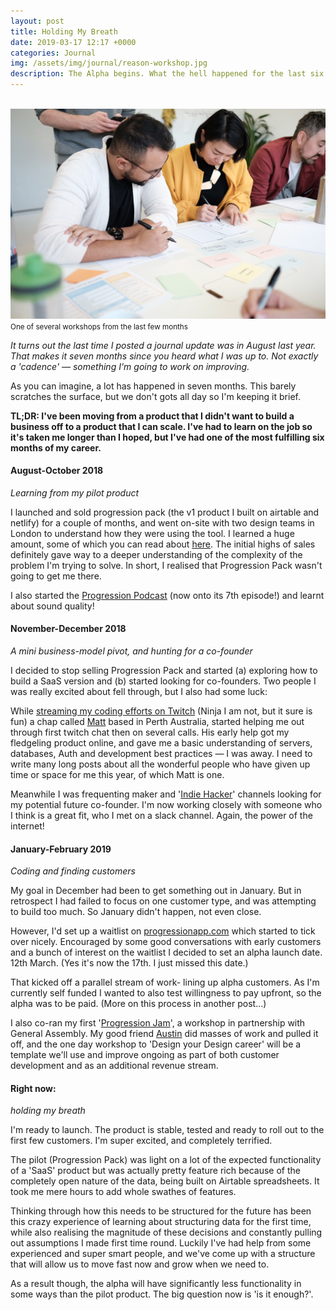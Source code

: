 ```yaml
---
layout: post
title: Holding My Breath
date: 2019-03-17 12:17 +0000
categories: Journal
img: /assets/img/journal/reason-workshop.jpg
description: The Alpha begins. What the hell happened for the last six months?
---
```


<br>
<img src="/assets/img/journal/reason-workshop.jpg">
<br>
<small>One of several workshops from the last few months</small>

_It turns out the last time I posted a journal update was in August last year. That makes it seven months since you heard what I was up to. Not exactly a 'cadence' — something I'm going to work on improving._

As you can imagine, a lot has happened in seven months. This barely scratches the surface, but we don't gots all day so I'm keeping it brief.

**TL;DR: I've been moving from a product that I didn't want to build a business off to a product that I can scale. I've had to learn on the job so it's taken me longer than I hoped, but I've had one of the most fulfilling six months of my career.**

#### August-October 2018
_Learning from my pilot product_

I launched and sold progression pack (the v1 product I built on airtable and netlify) for a couple of months, and went on-site with two design teams in London to understand how they were using the tool. I learned a huge amount, some of which you can read about [here](https://medium.com/making-and-growing/progression-update-from-pilot-to-alpha-1726e818ca9e). The initial highs of sales definitely gave way to a deeper understanding of the complexity of the problem I'm trying to solve. In short, I realised that Progression Pack wasn't going to get me there.

I also started the [Progression Podcast](http://makegrow.co/podcast) (now onto its 7th episode!) and learnt about sound quality!

#### November-December 2018
_A mini business-model pivot, and hunting for a co-founder_

I decided to stop selling Progression Pack and started (a) exploring how to build a SaaS version and (b) started looking for co-founders. Two people I was really excited about fell through, but I also had some luck:

While [streaming my coding efforts on Twitch](http://twitch.tv/jonnyburch) (Ninja I am not, but it sure is fun) a chap called [Matt](https://twitter.com/digitalsparky) based in Perth Australia, started helping me out through first twitch chat then on several calls. His early help got my fledgeling product online, and gave me a basic understanding of servers, databases, Auth and development best practices — I was away. I need to write many long posts about all the wonderful people who have given up time or space for me this year, of which Matt is one.

Meanwhile I was frequenting maker and '[Indie Hacker](https://www.indiehackers.com/)' channels looking for my potential future co-founder. I'm now working closely with someone who I think is a great fit, who I met on a slack channel. Again, the power of the internet!

#### January-February 2019
_Coding and finding customers_

My goal in December had been to get something out in January. But in retrospect I had failed to focus on one customer type, and was attempting to build too much. So January didn't happen, not even close.

However, I'd set up a waitlist on [progressionapp.com](http://progressionapp.com) which started to tick over nicely. Encouraged by some good conversations with early customers and a bunch of interest on the waitlist I decided to set an alpha launch date. 12th March. (Yes it's now the 17th. I just missed this date.)

That kicked off a parallel stream of work- lining up alpha customers. As I'm currently self funded I wanted to also test willingness to pay upfront, so the alpha was to be paid. (More on this process in another post...)

I also co-ran my first '[Progression Jam](https://jams.progressionapp.com/)', a workshop in partnership with General Assembly. My good friend [Austin](https://www.allxdesign.com/) did masses of work and pulled it off, and the one day workshop to 'Design your Design career' will be a template we'll use and improve ongoing as part of both customer development and as an additional revenue stream.

#### Right now:
_holding my breath_

I'm ready to launch. The product is stable, tested and ready to roll out to the first few customers. I'm super excited, and completely terrified.

The pilot (Progression Pack) was light on a lot of the expected functionality of a 'SaaS' product but was actually pretty feature rich because of the completely open nature of the data, being built on Airtable spreadsheets. It took me mere hours to add whole swathes of features.

Thinking through how this needs to be structured for the future has been this crazy experience of learning about structuring data for the first time, while also realising the magnitude of these decisions and constantly pulling out assumptions I made first time round. Luckily I've had help from some experienced and super smart people, and we've come up with a structure that will allow us to move fast now and grow when we need to.

As a result though, the alpha will have significantly less functionality in some ways than the pilot product. The big question now is 'is it enough?'.